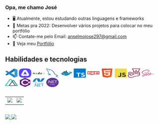 ### Opa, me chamo José

- 🖥️ Atualmente, estou estudando outras linguagens e frameworks
- 🔨 Metas pra 2022: Desenvolver vários projetos para colocar no meu portfólio
- 📫 Contate-me pelo Email: anselmojose297@gmail.com
- 📰 Veja meu <a href="https://zezin-portfolio.vercel.app/" target="__blank">Portfólio</a>

## Habilidades e tecnologias

<div style="display: inline_block">
  <img align="center" alt="VS Code" height="30" width="40" src="https://github.com/devicons/devicon/blob/master/icons/vscode/vscode-original.svg" />
  <img align="center" alt="AdonisJS" height="30" width="40" src="https://github.com/devicons/devicon/blob/master/icons/adonisjs/adonisjs-original.svg" />
  <img align="center" alt="NodeJS" height="30" width="40" src="https://github.com/devicons/devicon/blob/master/icons/nodejs/nodejs-original-wordmark.svg" />
  <img align="center" alt="MySQL" height="30" width="40" src="https://github.com/devicons/devicon/blob/master/icons/mysql/mysql-original.svg" />
  <img align="center" alt="Docker" height="30" width="40" src="https://github.com/devicons/devicon/blob/master/icons/docker/docker-original.svg" />
  <img align="center" alt="TS" height="30" width="40" src="https://github.com/devicons/devicon/blob/master/icons/typescript/typescript-original.svg" />
  <img align="center" alt="Npm" height="30" width="40" src="https://github.com/devicons/devicon/blob/master/icons/npm/npm-original-wordmark.svg" />
  <img align="center" alt="HTML5" height="30" width="40" src="https://github.com/devicons/devicon/blob/master/icons/html5/html5-original.svg" />
  <img align="center" alt="JS" height="30" width="40" src="https://github.com/devicons/devicon/blob/master/icons/javascript/javascript-original.svg" />
  <img align="center" alt="Jest" height="30" width="40" src="https://github.com/devicons/devicon/blob/master/icons/jest/jest-plain.svg" />
  <img align="center" alt="Sass" height="30" width="40" src="https://github.com/devicons/devicon/blob/master/icons/sass/sass-original.svg" />
  <img align="center" alt="Nuxt" height="30" width="40" src="https://github.com/devicons/devicon/blob/master/icons/nuxtjs/nuxtjs-original.svg" />
  <img align="center" alt="C#" height="30" width="40" src="https://github.com/devicons/devicon/blob/master/icons/csharp/csharp-plain.svg" />
  <img align="center" alt="DotNet" height="30" width="40" src="https://github.com/devicons/devicon/blob/master/icons/dot-net/dot-net-plain-wordmark.svg" />
  <img align="center" alt="DotNetCore" height="30" width="40" src="https://github.com/devicons/devicon/blob/master/icons/dotnetcore/dotnetcore-original.svg" />
</div>

<br />

<table>
  <tr>
    <td align="center" style="padding=0;width=50%;">
      <img height="180em" src="https://github-readme-stats.vercel.app/api?username=jose13162&show_icons=true&theme=dracula&include_all_commits=true&count_private=true" />
    </td>
    <td align="center" style="padding=0;width=50%;">
       <img height="180em" src="https://github-readme-stats.vercel.app/api/top-langs?username=jose13162&langs_count=8&layout=compact&theme=dracula" />
    </td>
  </tr>
</table>

<br />

<div>
  <a href="https://www.instagram.com/zezin_627" target="__blank">
    <img src="https://img.shields.io/badge/Instagram-E4405F?style=for-the-badge&logo=instagram&logoColor=white" />
  </a>

  <a href="https://api.whatsapp.com/send?phone=5587999399425" target="__blank">
    <img src="https://img.shields.io/badge/WhatsApp-25D366?style=for-the-badge&logo=whatsapp&logoColor=white" />
  </a>
</div>

